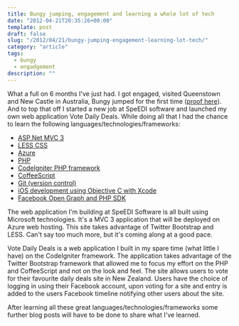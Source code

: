 ```yaml
---
title: Bungy jumping, engagement and learning a whole lot of tech
date: "2012-04-21T20:35:26+00:00"
template: post
draft: false
slug: "/2012/04/21/bungy-jumping-engagement-learning-lot-tech/"
category: "article"
tags:
  - bungy
  - engadgement
description: ""
---
```


What a full on 6 months I've just had. I got engaged, visited Queenstown and New Castle in Australia, Bungy jumped for the first time ([proof here](http://youtu.be/HwxAynPoEjM)). And to top that off I started a new job at SpeEDI software and launched my own web application Vote Daily Deals. While doing all that I had the chance to learn the following languages/technologies/frameworks:

- [ASP.Net MVC 3](http://www.asp.net/mvc/mvc3)
- [LESS CSS](http://lesscss.org/)
- [Azure](http://www.windowsazure.com/en-us/)
- [PHP](http://www.php.net/)
- [CodeIgniter PHP framework](http://codeigniter.com/)
- [CoffeeScript](http://coffeescript.org/)
- [Git (version control)](http://git-scm.com/)
- [iOS development using Objective C with Xcode](https://developer.apple.com/devcenter/ios/index.action)
- [Facebook Open Graph and PHP SDK](http://developers.facebook.com)

The web application I'm building at SpeEDI Software is all built using Microsoft technologies. It's a MVC 3 application that will be deployed on Azure web hosting. This site takes advantage of Twitter Bootstrap and LESS. Can't say too much more, but it's coming along at a good pace.

Vote Daily Deals is a web application I built in my spare time (what little I have) on the CodeIgniter framework. The application takes advantage of the Twitter Bootstrap framework that allowed me to focus my effort on the PHP and CoffeeScript and not on the look and feel. The site allows users to vote for their favourite daily deals site in New Zealand. Users have the choice of logging in using their Facebook account, upon voting for a site and entry is added to the users Facebook timeline notifying other users about the site.

After learning all these great languages/technologies/frameworks some further blog posts will have to be done to share what I've learned.
